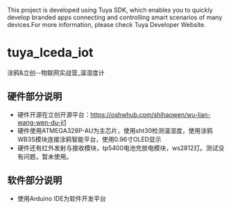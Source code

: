 This project is developed using Tuya SDK, which enables you to quickly develop branded apps connecting and controlling smart scenarios of many devices.For more information, please check Tuya Developer Website.

# tuya_lceda_iot
涂鸦&amp;立创--物联网实战营_温湿度计

## 硬件部分说明
* 硬件开源在立创开源平台：https://oshwhub.com/shihaowen/wu-lian-wang-wen-du-ji1
* 硬件使用ATMEGA328P-AU为主芯片，使用sht30检测温湿度，使用涂鸦WB3S模块连接涂鸦智能平台，使用0.96寸OLED显示
* 硬件还有红外发射与接收模块，tp5400电池充放电模块，ws2812灯。测试没有问题，暂未使用。

## 软件部分说明
* 使用Arduino IDE为软件开发平台
